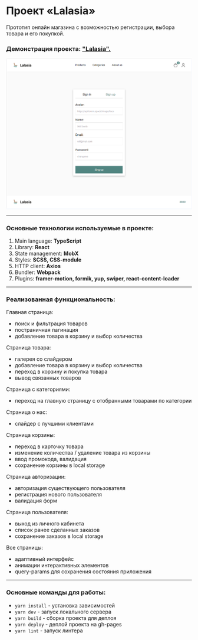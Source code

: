 # Проект «Lalasia»

Прототип онлайн магазина с возможностью регистрации, выбора товара и его покупкой.

### Демонстрация проекта: ["Lalasia".](https://kts-lalasia.netlify.app/)

![login page](https://github.com/michaelbezz/kts-project/blob/hw-6/docs/login.png?raw=true)

---

### Основные технологии используемые в проекте:
1. Main language: **TypeScript**
2. Library: **React**
3. State management: **MobX**
4. Styles: **SCSS, CSS-module**
5. HTTP client: **Axios**
6. Bundler: **Webpack**
7. Plugins: **framer-motion, formik, yup, swiper, react-content-loader**

---

### Реализованная функциональность:

Главная страница:
* поиск и фильтрация товаров
* постраничная пагинация
* добавление товара в корзину и выбор количества

Страница товара:
* галерея со слайдером
* добавление товара в корзину и выбор количества
* переход в корзину и покупка товара
* вывод связанных товаров

Страница с категориями:
* переход на главную страницу с отобранными товарами по категории

Страница о нас:
* слайдер с лучшими клиентами

Страница корзины:
* переход в карточку товара
* изменение количества / удаление товара из корзины
* ввод промокода, валидация
* сохранение корзины в local storage

Страница авторизации:
* авторизация существующего пользователя
* регистрация нового пользователя
* валидация форм

Страница пользователя:
* выход из личного кабинета
* список ранее сделанных заказов
* сохранение заказов в local storage

Все страницы:
* адаптивный интерфейс
* анимации интерактивных элементов
* query-params для сохранения состояния приложения

---

### Основные команды для работы:
* `yarn install` - установка зависимостей
* `yarn dev` - запуск локального сервера
* `yarn build` - сборка проекта для деплоя
* `yarn deploy` - деплой проекта на gh-pages
* `yarn lint` - запуск линтера
